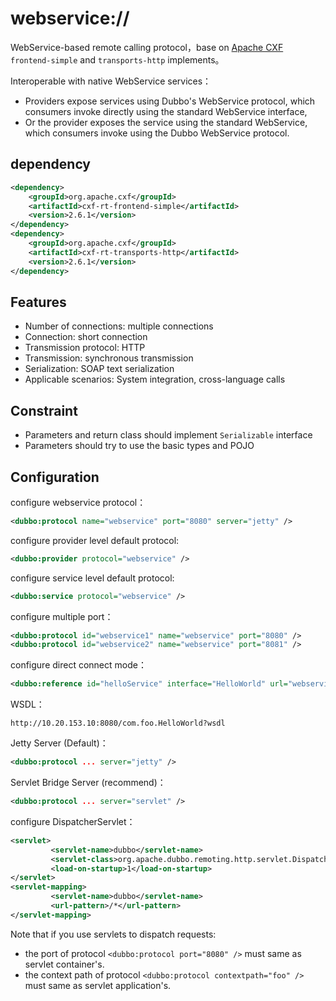 # webservice://

WebService-based remote calling protocol，base on [Apache CXF](http://cxf.apache.org)  `frontend-simple` and  `transports-http` implements。

Interoperable with native WebService services：
  
* Providers expose services using Dubbo's WebService protocol, which consumers invoke directly using the standard WebService interface,
* Or the provider exposes the service using the standard WebService, which consumers invoke using the Dubbo WebService protocol.

## dependency

```xml
<dependency>
    <groupId>org.apache.cxf</groupId>
    <artifactId>cxf-rt-frontend-simple</artifactId>
    <version>2.6.1</version>
</dependency>
<dependency>
    <groupId>org.apache.cxf</groupId>
    <artifactId>cxf-rt-transports-http</artifactId>
    <version>2.6.1</version>
</dependency>
```

## Features

* Number of connections: multiple connections
* Connection: short connection
* Transmission protocol: HTTP
* Transmission: synchronous transmission
* Serialization: SOAP text serialization
* Applicable scenarios: System integration, cross-language calls


## Constraint
  
* Parameters and return class should implement `Serializable` interface
* Parameters should try to use the basic types and POJO

## Configuration
  
configure webservice protocol：

```xml
<dubbo:protocol name="webservice" port="8080" server="jetty" />
```

configure provider level default protocol:

```xml
<dubbo:provider protocol="webservice" />
```

configure service level default protocol:

```xml
<dubbo:service protocol="webservice" />
```

configure multiple port：

```xml
<dubbo:protocol id="webservice1" name="webservice" port="8080" />
<dubbo:protocol id="webservice2" name="webservice" port="8081" />
```

configure direct connect mode：

```xml
<dubbo:reference id="helloService" interface="HelloWorld" url="webservice://10.20.153.10:8080/com.foo.HelloWorld" />
```

WSDL：

```
http://10.20.153.10:8080/com.foo.HelloWorld?wsdl
```

Jetty Server (Default)：

```xml
<dubbo:protocol ... server="jetty" />
```
 
Servlet Bridge Server (recommend)：  

```xml
<dubbo:protocol ... server="servlet" />
```

configure DispatcherServlet：
 
```xml
<servlet>
         <servlet-name>dubbo</servlet-name>
         <servlet-class>org.apache.dubbo.remoting.http.servlet.DispatcherServlet</servlet-class>
         <load-on-startup>1</load-on-startup>
</servlet>
<servlet-mapping>
         <servlet-name>dubbo</servlet-name>
         <url-pattern>/*</url-pattern>
</servlet-mapping>
```

Note that if you use servlets to dispatch requests:

* the port of protocol `<dubbo:protocol port="8080" />` must same as  servlet container's.
* the context path of protocol `<dubbo:protocol contextpath="foo" />` must same as servlet application's.





